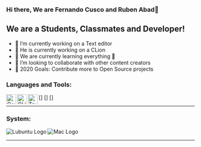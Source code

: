 ### Hi there, We are Fernando Cusco and Ruben Abad👋
## We are  a Students, Classmates and Developer!
- 🔭 I’m currently working on a Text editor
- 🔭 He is currently working on a CLion
- 🌱 We are currently learning everything 🤣
- 👯 I’m looking to collaborate with other content creators
- 🥅 2020 Goals: Contribute more to Open Source projects

### Languages and Tools:
[<img align="left" alt="C++" width="26px" src="https://upload.wikimedia.org/wikipedia/commons/thumb/1/18/ISO_C%2B%2B_Logo.svg/306px-ISO_C%2B%2B_Logo.svg.png" />]
[<img align="left" alt="CLion" width="26px" src="https://cdn.worldvectorlogo.com/logos/clion-1.svg" />]
[<img align="left" alt="Text Editor" width="26px" src="https://thumbs.dreamstime.com/b/text-editor-isolated-icon-simple-element-illustration-technology-concept-icons-editable-logo-sign-symbol-design-white-142287610.jpg" />]
<br />

---
### System:
<img align="left" alt="Lubuntu Logo" src="https://ubunlog.com/wp-content/uploads/2017/02/lubuntu.jpg" />
<img align="left" alt="Mac Logo" src="https://i.pinimg.com/originals/8e/fd/cf/8efdcf3106de0b15d3374f96d0af5246.png" />
<br />

---


